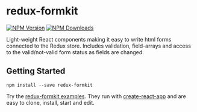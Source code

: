# redux-formkit

[![NPM Version](https://img.shields.io/npm/v/redux-formkit.svg?style=flat)](https://www.npmjs.com/package/redux-formkit)
[![NPM Downloads](https://img.shields.io/npm/dm/redux-formkit.svg?style=flat)](https://npmcharts.com/compare/redux-formkit?minimal=true)

Light-weight React components making it easy to write html forms connected to the Redux store. Includes validation, field-arrays and access to the valid/not-valid form status as fields are changed.


## Getting Started
`npm install --save redux-formkit`

Try the [redux-formkit examples](https://github.com/chrisfield/formapp). They run with [create-react-app](https://github.com/facebook/create-react-app) and are easy to clone, install, start and edit.
